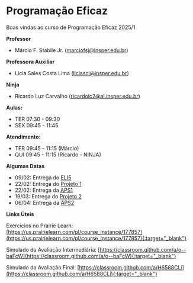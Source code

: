 # Programação Eficaz

Boas vindas ao curso de Programação Eficaz 2025/1

**Professor**

- Márcio F. Stabile Jr. (marciofsj@insper.edu.br)

**Professora Auxiliar**

- Licia Sales Costa Lima (liciascl@insper.edu.br)

**Ninja**

- Ricardo Luz Carvalho (ricardolc2@al.insper.edu.br)

**Aulas:**

- TER 07:30 - 09:30
- SEX 09:45 - 11:45

**Atendimento:**

- TER 09:45 - 11:15 (Márcio)
- QUI 09:45 - 11:15 (Ricardo - NINJA)

**Algumas Datas**

- 09/02: Entrega do [ELI5](entregas/01-ELI5.md)
- 22/02: Entrega do [Projeto 1](projetos/projeto1/index.md)
- 22/02: Entrega da [APS1](projetos/aps1.md)
- 19/03: Entrega do [Projeto 2](projetos/projeto2/index.md)
- 06/04: Entrega da [APS2](projetos/aps2.md)
<!-- - ~~16/08: Entrega do [Desafio CSS]~~
- 19/08: Entrega do [Desafio CSS](aulas/02-desafio-css.md)
- 27/08: Entrega do [Projeto 1A](projetos/projeto1/projeto1a.md)
- 17/09: Entrega do [Projeto 1B](projetos/projeto1/projeto1b.md)
- ~~07/10: Entrega do [Servidor JS]~~
- ~~08/10: Entrega do [Servidor JS]~~
- 13/10: Entrega do [Servidor JS](entregas/03-servidor-js.md)
- ~~29/10: Entrega do [Projeto 2]~~
- 03/11: Entrega do [Projeto 2](projetos/projeto2.md)
- 19/11: Entrega do [Projeto 3](projetos/projeto3.md) -->

**Links Úteis**

Exercícios no Prairie Learn: [https://us.prairielearn.com/pl/course_instance/177857](https://us.prairielearn.com/pl/course_instance/177857){:target="_blank"}

Simulado da Avaliação Intermediária: [https://classroom.github.com/a/o--baFcW](https://classroom.github.com/a/o--baFcW){:target="_blank"}

Simulado da Avaliação Final: [https://classroom.github.com/a/H6588CLi](https://classroom.github.com/a/H6588CLi){:target="_blank"}
